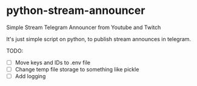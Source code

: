 # python-stream-announcer
Simple Stream Telegram Announcer from Youtube and Twitch

It's just simple script on python, to publish stream announces in telegram.

TODO:
- [ ] Move keys and IDs to .env file
- [ ] Change temp file storage to something like pickle
- [ ] Add logging
